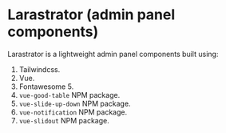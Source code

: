 # Larastrator (admin panel components)
Larastrator is a lightweight admin panel components built using:
1. Tailwindcss.
2. Vue.
3. Fontawesome 5.
4. `vue-good-table` NPM package.
5. `vue-slide-up-down` NPM package.
6. `vue-notification` NPM package.
7. `vue-slidout` NPM package.
